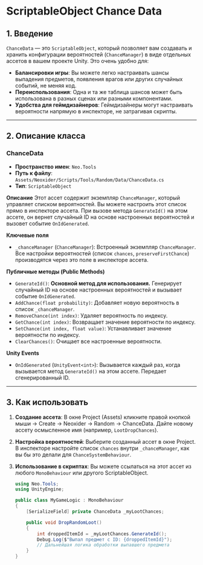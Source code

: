 # ScriptableObject Chance Data

## 1. Введение

`ChanceData` — это `ScriptableObject`, который позволяет вам создавать и хранить конфигурации вероятностей (`ChanceManager`) в виде отдельных ассетов в вашем проекте Unity. Это очень удобно для:
- **Балансировки игры**: Вы можете легко настраивать шансы выпадения предметов, появления врагов или других случайных событий, не меняя код.
- **Переиспользования**: Одна и та же таблица шансов может быть использована в разных сценах или разными компонентами.
- **Удобства для геймдизайнеров**: Геймдизайнеры могут настраивать вероятности напрямую в инспекторе, не затрагивая скрипты.

---

## 2. Описание класса

### ChanceData
- **Пространство имен**: `Neo.Tools`
- **Путь к файлу**: `Assets/Neoxider/Scripts/Tools/Random/Data/ChanceData.cs`
- **Тип**: `ScriptableObject`

**Описание**
Этот ассет содержит экземпляр `ChanceManager`, который управляет списком вероятностей. Вы можете настроить этот список прямо в инспекторе ассета. При вызове метода `GenerateId()` на этом ассете, он вернет случайный ID на основе настроенных вероятностей и вызовет событие `OnIdGenerated`.

**Ключевые поля**
- `_chanceManager` (`ChanceManager`): Встроенный экземпляр `ChanceManager`. Все настройки вероятностей (список `chances`, `preserveFirstChance`) производятся через это поле в инспекторе ассета.

**Публичные методы (Public Methods)**
- `GenerateId()`: **Основной метод для использования.** Генерирует случайный ID на основе настроенных вероятностей и вызывает событие `OnIdGenerated`.
- `AddChance(float probability)`: Добавляет новую вероятность в список `_chanceManager`.
- `RemoveChance(int index)`: Удаляет вероятность по индексу.
- `GetChance(int index)`: Возвращает значение вероятности по индексу.
- `SetChance(int index, float value)`: Устанавливает значение вероятности по индексу.
- `ClearChances()`: Очищает все настроенные вероятности.

**Unity Events**
- `OnIdGenerated` (`UnityEvent<int>`): Вызывается каждый раз, когда вызывается метод `GenerateId()` на этом ассете. Передает сгенерированный ID.

---

## 3. Как использовать

1.  **Создание ассета**: В окне Project (Assets) кликните правой кнопкой мыши -> Create -> Neoxider -> Random -> ChanceData. Дайте новому ассету осмысленное имя (например, `LootDropChances`).
2.  **Настройка вероятностей**: Выберите созданный ассет в окне Project. В инспекторе настройте список `chances` внутри `_chanceManager`, как вы бы это делали для `ChanceSystemBehaviour`.
3.  **Использование в скриптах**: Вы можете ссылаться на этот ассет из любого `MonoBehaviour` или другого ScriptableObject.

    ```csharp
    using Neo.Tools;
    using UnityEngine;

    public class MyGameLogic : MonoBehaviour
    {
        [SerializeField] private ChanceData _myLootChances;

        public void DropRandomLoot()
        {
            int droppedItemId = _myLootChances.GenerateId();
            Debug.Log($"Выпал предмет с ID: {droppedItemId}");
            // Дальнейшая логика обработки выпавшего предмета
        }
    }
    ```
